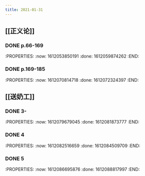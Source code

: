 ```yaml
---
title: 2021-01-31
---
```


## [[正义论]]
### DONE p.66-169
:PROPERTIES:
:now: 1612053850191
:done: 1612059874262
:END:
### DONE p.169-185
:PROPERTIES:
:now: 1612070814718
:done: 1612072324397
:END:
## [[送奶工]]
### DONE  3-
:PROPERTIES:
:now: 1612079679045
:done: 1612081873777
:END:
### DONE 4
:PROPERTIES:
:now: 1612082516659
:done: 1612084509709
:END:
### DONE 5
:PROPERTIES:
:now: 1612086695876
:done: 1612088817997
:END:

